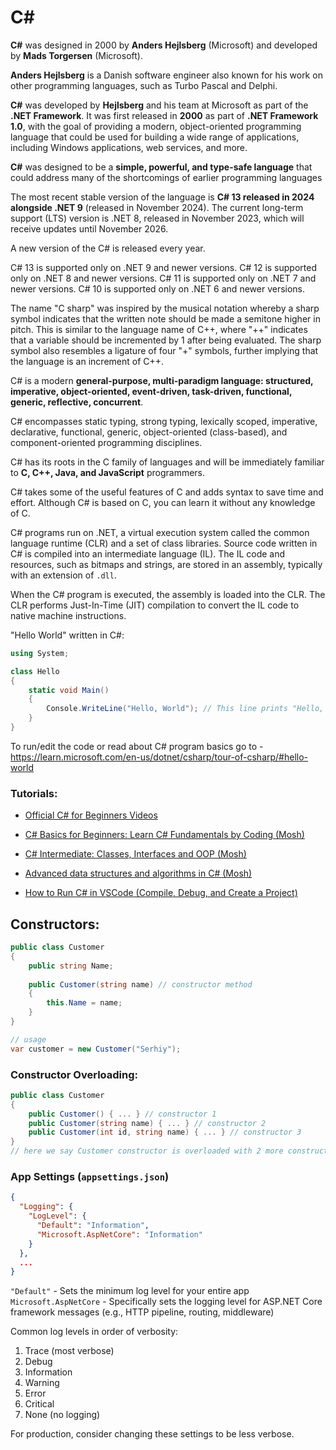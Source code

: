 
# C#

**C#** was designed in 2000 by **Anders Hejlsberg** (Microsoft) and developed by **Mads Torgersen** (Microsoft).

**Anders Hejlsberg** is a Danish software engineer also known for his work on other programming languages, such as Turbo Pascal and Delphi.

**C#** was developed by **Hejlsberg** and his team at Microsoft as part of the **.NET Framework**. It was first released in **2000** as part of **.NET Framework 1.0**, with the goal of providing a modern, object-oriented programming language that could be used for building a wide range of applications, including Windows applications, web services, and more.

**C#** was designed to be a **simple, powerful, and type-safe language** that could address many of the shortcomings of earlier programming languages

The most recent stable version of the language is **C# 13 released in 2024 alongside .NET 9** (released in November 2024). 
The current long-term support (LTS) version is .NET 8, released in November 2023, which will receive updates until November 2026.

A new version of the C# is released every year.

C# 13 is supported only on .NET 9 and newer versions. C# 12 is supported only on .NET 8 and newer versions. C# 11 is supported only on .NET 7 and newer versions. C# 10 is supported only on .NET 6 and newer versions.

The name "C sharp" was inspired by the musical notation whereby a sharp symbol indicates that the written note should be made a semitone higher in pitch. This is similar to the language name of C++, where "++" indicates that a variable should be incremented by 1 after being evaluated. The sharp symbol also resembles a ligature of four "+" symbols, further implying that the language is an increment of C++.

C# is a modern **general-purpose, multi-paradigm language: structured, imperative, object-oriented, event-driven, task-driven, functional, generic, reflective, concurrent**.

C# encompasses static typing, strong typing, lexically scoped, imperative, declarative, functional, generic, object-oriented (class-based), and component-oriented programming disciplines.

C# has its roots in the C family of languages and will be immediately familiar to **C, C++, Java, and JavaScript** programmers.

C# takes some of the useful features of C and adds syntax to save time and effort. Although C# is based on C, you can learn it without any knowledge of C.

C# programs run on .NET, a virtual execution system called the common language runtime (CLR) and a set of class libraries. Source code written in C# is compiled into an intermediate language (IL). The IL code and resources, such as bitmaps and strings, are stored in an assembly, typically with an extension of `.dll`.

When the C# program is executed, the assembly is loaded into the CLR. The CLR performs Just-In-Time (JIT) compilation to convert the IL code to native machine instructions.

"Hello World" written in C#:
```cs
using System;

class Hello
{
    static void Main()
    {
        Console.WriteLine("Hello, World"); // This line prints "Hello, World" 
    }
}
```
To run/edit the code or read about C# program basics go to - https://learn.microsoft.com/en-us/dotnet/csharp/tour-of-csharp/#hello-world

### Tutorials:

- [Official C# for Beginners Videos](https://learn.microsoft.com/en-us/shows/csharp-for-beginners/)

- [C# Basics for Beginners: Learn C# Fundamentals by Coding (Mosh)](https://coursehunter.net/course/osnovy-c-dlya-nachinayushchih-izuchenie-osnov-c-na-praktike)

- [C# Intermediate: Classes, Interfaces and OOP (Mosh)](https://coursehunter.net/course/c-intermediate-klassy-interfeysy-i-oop)

- [Advanced data structures and algorithms in C# (Mosh)](https://coursehunter.net/course/udemy-adv-csharp)

- [How to Run C# in VSCode (Compile, Debug, and Create a Project)](https://www.youtube.com/watch?v=DAsyjpqhDp4&ab_channel=TravisMedia)

## Constructors:

```cs
public class Customer
{
    public string Name;
    
    public Customer(string name) // constructor method
    {
        this.Name = name;
    }
}

// usage
var customer = new Customer("Serhiy");
```

### Constructor Overloading:
```cs
public class Customer
{
    public Customer() { ... } // constructor 1
    public Customer(string name) { ... } // constructor 2
    public Customer(int id, string name) { ... } // constructor 3
}
// here we say Customer constructor is overloaded with 2 more constructors, and we may use whichever we need
```

### App Settings (`appsettings.json`)
```json
{
  "Logging": {
    "LogLevel": {
      "Default": "Information",
      "Microsoft.AspNetCore": "Information"
    }
  },
  ...
}
```
`"Default"` - Sets the minimum log level for your entire app  
`Microsoft.AspNetCore` - Specifically sets the logging level for ASP.NET Core framework messages (e.g., HTTP pipeline, routing, middleware)

Common log levels in order of verbosity:

1. Trace (most verbose)
2. Debug
3. Information
4. Warning
5. Error
6. Critical
7. None (no logging)

For production, consider changing these settings to be less verbose.
